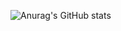 ![Anurag's GitHub stats](https://github-readme-stats.vercel.app/api?username=Mallhw&show_icons=true&theme=radical)

<!---
Mallhw/Mallhw is a ✨ special ✨ repository because its `README.md` (this file) appears on your GitHub profile.
You can click the Preview link to take a look at your changes.
--->
